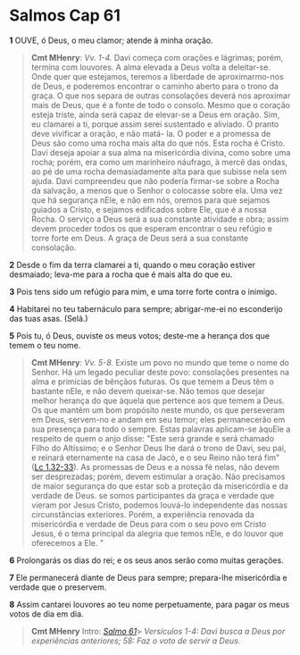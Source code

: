 # Salmos Cap 61

**1** 	OUVE, ó Deus, o meu clamor; atende à minha oração.

> **Cmt MHenry**: *Vv. 1-4.* Davi começa com orações e lágrimas; porém, termina com louvores. A alma elevada a Deus volta a deleitar-se. Onde quer que estejamos, teremos a liberdade de aproximarmo-nos de Deus, e poderemos encontrar o caminho aberto para o trono da graça. O que nos separa de outras consolações deverá nos aproximar mais de Deus, que é a fonte de todo o consolo. Mesmo que o coração esteja triste, ainda será capaz de elevar-se a Deus em oração. Sim, eu clamarei a ti, porque assim serei sustentado e aliviado. O pranto deve vivificar a oração, e não matá- la. O poder e a promessa de Deus são como uma rocha mais alta do que nós. Esta rocha é Cristo. Davi deseja apoiar a sua alma na misericórdia divina, como sobre uma rocha; porém, era como um marinheiro náufrago, à mercê das ondas, ao pé de uma rocha demasiadamente alta para que subisse nela sem ajuda. Davi compreendeu que não podería firmar-se sobre a Rocha da salvação, a menos que o Senhor o colocasse sobre ela. Uma vez que há segurança nEle, e não em nós, oremos para que sejamos guiados a Cristo, e sejamos edificados sobre Ele, que é a nossa Rocha. O serviço a Deus será a sua constante atividade e obra; assim devem proceder todos os que esperam encontrar o seu refúgio e torre forte em Deus. A graça de Deus será a sua constante consolação.

**2** 	Desde o fim da terra clamarei a ti, quando o meu coração estiver desmaiado; leva-me para a rocha que é mais alta do que eu.

**3** 	Pois tens sido um refúgio para mim, e uma torre forte contra o inimigo.

**4** 	Habitarei no teu tabernáculo para sempre; abrigar-me-ei no esconderijo das tuas asas. (Selá.)

**5** 	Pois tu, ó Deus, ouviste os meus votos; deste-me a herança dos que temem o teu nome.

> **Cmt MHenry**: *Vv. 5-8.* Existe um povo no mundo que teme o nome do Senhor. Há um legado peculiar deste povo: consolações presentes na alma e primícias de bênçãos futuras. Os que temem a Deus têm o bastante nEle, e não devem queixar-se. Não temos que desejar melhor herança do que àquela que pertence aos que temem a Deus. Os que mantêm um bom propósito neste mundo, os que perseveram em Deus, servem-no e andam em seu temor; eles permanecerão em sua presença para todo o sempre. Estas palavras aplicam-se àquEle a respeito de quem o anjo disse: "Este será grande e será chamado Filho do Altíssimo; e o Senhor Deus lhe dará o trono de Davi, seu pai, e reinará eternamente na casa de Jacó, e o seu Reino não terá fim" ([Lc 1.32-33](../42N-Lc/01.md#32)). As promessas de Deus e a nossa fé nelas, não devem ser desprezadas; porém, devem estimular a oração. Não precisamos de maior segurança do que estar sob a proteção da misericórdia e da verdade de Deus. se somos participantes da graça e verdade que vieram por Jesus Cristo, podemos louvá-lo independente das nossas circunstâncias exteriores. Porém, a experiência renovada da misericórdia e verdade de Deus para com o seu povo em Cristo Jesus, é o tema principal da alegria que temos nEle, e do louvor que oferecemos a Ele. "

**6** 	Prolongarás os dias do rei; e os seus anos serão como muitas gerações.

**7** 	Ele permanecerá diante de Deus para sempre; prepara-lhe misericórdia e verdade que o preservem.

**8** 	Assim cantarei louvores ao teu nome perpetuamente, para pagar os meus votos de dia em dia.


> **Cmt MHenry** Intro: *[Salmo 61](../19A-Sl/61.md#0)*> *Versículos 1-4: Davi busca a Deus por experiências anteriores; 5­8: Faz o voto de servir a Deus.*